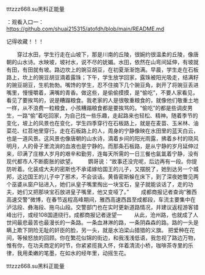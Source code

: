 tttzzz668.su黑料正能量

：观看入口一：https://github.com/shuai215315/atofdh/blob/main/README.md


记得收藏！！！



　　穿过水田，学生行走在山坡下，那是川南的丘陵，很婉约很温柔的丘陵，像唐朝的山水诗。水映坡，坡衬水，说不尽的妩媚。水田，依然在山弯间延伸，有坡就有田，有田就有坡。路边坎上的豌豆胡豆，在初夏渐渐饱满。早晨，学生走在石板路上，坎上的豌豆胡豆滴着露珠；下午，学生放学回家，露珠被阳光吸走，结满籽的豌豆胡豆，生机勃勃。嘴馋的学生，忍不住摘下几个豌豆角，剥开了将豌豆丢进嘴里，慢慢嚼着，满嘴的青香。做这些，是偷偷摸摸，是“偷吃”，不要人家看见，看见了要挨骂的，说是糟蹋粮食。我老家的人是很敬重粮食的，就像他们敬重土地一样，从不浪费一粒粮食，小孩糟蹋粮食都是要挨骂的。“偷吃”的都是些调皮男生，一路“偷”着吃回家，为自己找一些乐趣，走起路来也轻松、精神。随着季节的变化，坡上的风景也在变化，学生四季穿行在石板路上，就是在麦苗、玉米林、油菜花、红苕地里穿行。走在石板路上的人，周身的宁静像映在水田里的蓝天白云，也是一道风景。这风景也像唐朝的山水诗，滴着乡间的阳光雨露，拂着乡村的晓风明月，人的骨子里流淌的血液也是宁静的。而那条石板路，是从宁静的岁月延伸过来，印满了庄稼人岁月的艰辛和勤劳，连每天所需的一日三餐也氤氲着宁静，没有现代都市人不断膨胀的欲望。
　　鹦哥说：“故事还没完呢，后边再有一段。你提防听着。化装成大夫的密斯也不承诺嫁给国王的儿子，又摆脱了，她到达另一个城邦，这边国王的儿子中了邪术，不会谈话。黄昏密斯躲在床下，到了深夜她瞥见两个巫婆从窗户钻进入，她们从皇子嘴里掏出一块宝石，皇子就能谈话了，走的功夫，她们又把那块宝石放进皇子嘴里，他又变哑了。”
　　成都商报记者查询“雅西高速交警”微博，在春节返程高峰期间，雅西高速西昌至成都段，车流主要集中在泸沽段、彝海段、拖乌山段。交警部门也在实时更新道路情况，并建议返程游客错峰出行，或经108国道绕行。成都商报记者逯望一
　　从此，沧州路，也就成了人世间最悲最苦也最漫长的一条路。一条血淋淋的路，一条阴森森的路。路的一头是瞒上欺下阴险无耻的奸臣的脸，另一头，就是水泊梁山猎猎的义旗。
把爱种在花间，等候怒放的回顾。你在繁花似锦的街边，和我浅浅低语，我忽视了路边万物，惟有你，在功夫商定的时节，你紧紧揽我入怀，伴着清流小桥，咖啡茶寺里的乐律，我用柔嫩的笔墨，在如水的经年里，动摇生花。







tttzzz668.su黑料正能量
